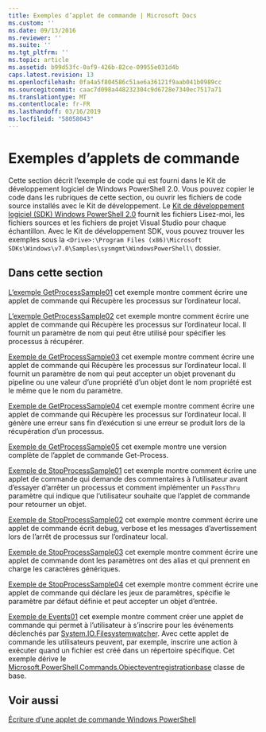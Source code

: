 ```yaml
---
title: Exemples d’applet de commande | Microsoft Docs
ms.custom: ''
ms.date: 09/13/2016
ms.reviewer: ''
ms.suite: ''
ms.tgt_pltfrm: ''
ms.topic: article
ms.assetid: b99d53fc-0af9-426b-82ce-09955e031d4b
caps.latest.revision: 13
ms.openlocfilehash: 0fa4a5f804586c51ae6a36121f9aab041b0989cc
ms.sourcegitcommit: caac7d098a448232304c9d6728e7340ec7517a71
ms.translationtype: MT
ms.contentlocale: fr-FR
ms.lasthandoff: 03/16/2019
ms.locfileid: "58058043"
---
```

# <a name="cmdlet-samples"></a>Exemples d’applets de commande

Cette section décrit l’exemple de code qui est fourni dans le Kit de développement logiciel de Windows PowerShell 2.0. Vous pouvez copier le code dans les rubriques de cette section, ou ouvrir les fichiers de code source installés avec le Kit de développement. Le [Kit de développement logiciel (SDK) Windows PowerShell 2.0](https://www.microsoft.com/en-us/download/details.aspx?id=2560) fournit les fichiers Lisez-moi, les fichiers sources et les fichiers de projet Visual Studio pour chaque échantillon. Avec le Kit de développement SDK, vous pouvez trouver les exemples sous la `<Drive>:\Program Files (x86)\Microsoft SDKs\Windows\v7.0\Samples\sysmgmt\WindowsPowerShell\` dossier.

## <a name="in-this-section"></a>Dans cette section

[L’exemple GetProcessSample01](./getprocesssample01-sample.md) cet exemple montre comment écrire une applet de commande qui Récupère les processus sur l’ordinateur local.

[L’exemple GetProcessSample02](./getprocesssample02-sample.md) cet exemple montre comment écrire une applet de commande qui Récupère les processus sur l’ordinateur local. Il fournit un paramètre de nom qui peut être utilisé pour spécifier les processus à récupérer.

[Exemple de GetProcessSample03](./getprocesssample03-sample.md) cet exemple montre comment écrire une applet de commande qui Récupère les processus sur l’ordinateur local. Il fournit un paramètre de nom qui peut accepter un objet provenant du pipeline ou une valeur d’une propriété d’un objet dont le nom propriété est le même que le nom du paramètre.

[Exemple de GetProcessSample04](./getprocesssample04-sample.md) cet exemple montre comment écrire une applet de commande qui Récupère les processus sur l’ordinateur local. Il génère une erreur sans fin d’exécution si une erreur se produit lors de la récupération d’un processus.

[Exemple de GetProcessSample05](./getprocesssample05-sample.md) cet exemple montre une version complète de l’applet de commande Get-Process.

[Exemple de StopProcessSample01](./stopprocesssample01-sample.md) cet exemple montre comment écrire une applet de commande qui demande des commentaires à l’utilisateur avant d’essayer d’arrêter un processus et comment implémenter un `PassThru` paramètre qui indique que l’utilisateur souhaite que l’applet de commande pour retourner un objet.

[Exemple de StopProcessSample02](./stopprocesssample02-sample.md) cet exemple montre comment écrire une applet de commande écrit debug, verbose et les messages d’avertissement lors de l’arrêt de processus sur l’ordinateur local.

[Exemple de StopProcessSample03](./stopprocesssample03-sample.md) cet exemple montre comment écrire une applet de commande dont les paramètres ont des alias et qui prennent en charge les caractères génériques.

[Exemple de StopProcessSample04](./stopprocesssample04-sample.md) cet exemple montre comment écrire une applet de commande qui déclare les jeux de paramètres, spécifie le paramètre par défaut définie et peut accepter un objet d’entrée.

[Exemple de Events01](./events01-sample.md) cet exemple montre comment créer une applet de commande qui permet à l’utilisateur à s’inscrire pour les événements déclenchés par [System.IO.Filesystemwatcher](/dotnet/api/System.IO.FileSystemWatcher). Avec cette applet de commande les utilisateurs peuvent, par exemple, inscrire une action à exécuter quand un fichier est créé dans un répertoire spécifique. Cet exemple dérive le [Microsoft.PowerShell.Commands.Objecteventregistrationbase](/dotnet/api/Microsoft.PowerShell.Commands.ObjectEventRegistrationBase) classe de base.

## <a name="see-also"></a>Voir aussi

[Écriture d’une applet de commande Windows PowerShell](./writing-a-windows-powershell-cmdlet.md)
